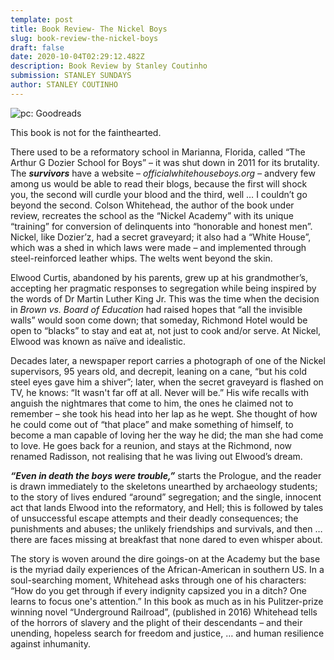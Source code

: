```yaml
---
template: post
title: Book Review- The Nickel Boys
slug: book-review-the-nickel-boys
draft: false
date: 2020-10-04T02:29:12.482Z
description: Book Review by Stanley Coutinho
submission: STANLEY SUNDAYS
author: STANLEY COUTINHO
---
```

![pc: Goodreads](/media/42270835._sy475_.jpg)

This book is not for the fainthearted.

There used to be a reformatory school in Marianna, Florida, called “The Arthur G Dozier School for Boys” – it was shut down in 2011 for its brutality. The ***survivors*** have a website – *officialwhitehouseboys.org –* andvery few among us would be able to read their blogs, because the first will shock you, the second will curdle your blood and the third, well … I couldn’t go beyond the second. Colson Whitehead, the author of the book under review, recreates the school as the “Nickel Academy” with its unique “training” for conversion of delinquents into “honorable and honest men”. Nickel, like Dozier’z, had a secret graveyard; it also had a “White House”, which was a shed in which laws were made – and implemented through steel-reinforced leather whips. The welts went beyond the skin. 

Elwood Curtis, abandoned by his parents, grew up at his grandmother’s, accepting her pragmatic responses to segregation while being inspired by the words of Dr Martin Luther King Jr. This was the time when the decision in *Brown vs. Board of Education* had raised hopes that “all the invisible walls” would soon come down; that someday, Richmond Hotel would be open to “blacks” to stay and eat at, not just to cook and/or serve. At Nickel, Elwood was known as naïve and idealistic.

Decades later, a newspaper report carries a photograph of one of the Nickel supervisors, 95 years old, and decrepit, leaning on a cane, “but his cold steel eyes gave him a shiver”; later, when the secret graveyard is flashed on TV, he knows: “It wasn't far off at all. Never will be.” His wife recalls with anguish the nightmares that come to him, the ones he claimed not to remember – she took his head into her lap as he wept. She thought of how he could come out of “that place” and make something of himself, to become a man capable of loving her the way he did; the man she had come to love. He goes back for a reunion, and stays at the Richmond, now renamed Radisson, not realising that he was living out Elwood’s dream.

***“Even in death the boys were trouble,”*** starts the Prologue, and the reader is drawn immediately to the skeletons unearthed by archaeology students; to the story of lives endured “around” segregation; and the single, innocent act that lands Elwood into the reformatory, and Hell; this is followed by tales of unsuccessful escape attempts and their deadly consequences; the punishments and abuses; the unlikely friendships and survivals, and then … there are faces missing at breakfast that none dared to even whisper about.

The story is woven around the dire goings-on at the Academy but the base is the myriad daily experiences of the African-American in southern US. In a soul-searching moment, Whitehead asks through one of his characters: “How do you get through if every indignity capsized you in a ditch? One learns to focus one's attention.” In this book as much as in his Pulitzer-prize winning novel “Underground Railroad”, (published in 2016) Whitehead tells of the horrors of slavery and the plight of their descendants – and their unending, hopeless search for freedom and justice, … and human resilience against inhumanity.